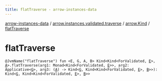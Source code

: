 ```yaml
---
title: flatTraverse - arrow-instances-data
---
```


[arrow-instances-data](../../index.html) / [arrow.instances.validated.traverse](../index.html) / [arrow.Kind](index.html) / [flatTraverse](./flat-traverse.html)

# flatTraverse

`@JvmName("flatTraverse") fun <E, G, A, B> Kind<Kind<ForValidated, `[`E`](flat-traverse.html#E)`>, `[`A`](flat-traverse.html#A)`>.flatTraverse(arg1: Monad<Kind<ForValidated, `[`E`](flat-traverse.html#E)`>>, arg2: Applicative<`[`G`](flat-traverse.html#G)`>, arg3: (`[`A`](flat-traverse.html#A)`) -> Kind<`[`G`](flat-traverse.html#G)`, Kind<Kind<ForValidated, `[`E`](flat-traverse.html#E)`>, `[`B`](flat-traverse.html#B)`>>): Kind<`[`G`](flat-traverse.html#G)`, Kind<Kind<ForValidated, `[`E`](flat-traverse.html#E)`>, `[`B`](flat-traverse.html#B)`>>`